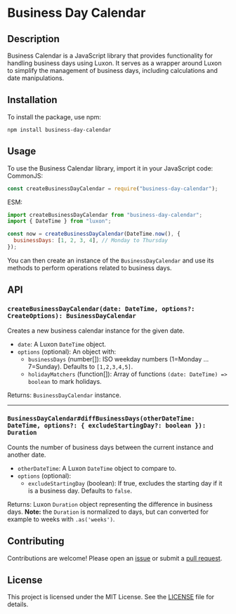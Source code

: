 # Business Day Calendar

## Description

Business Calendar is a JavaScript library that provides functionality for handling business days using Luxon. It serves as a wrapper around Luxon to simplify the management of business days, including calculations and date manipulations.

## Installation

To install the package, use npm:

```
npm install business-day-calendar
```

## Usage

To use the Business Calendar library, import it in your JavaScript code:
CommonJS:

```javascript
const createBusinessDayCalendar = require("business-day-calendar");
```

ESM:

```javascript
import createBusinessDayCalendar from "business-day-calendar";
import { DateTime } from "luxon";

const now = createBusinessDayCalendar(DateTime.now(), {
  businessDays: [1, 2, 3, 4], // Monday to Thursday
});
```

You can then create an instance of the `BusinessDayCalendar` and use its methods to perform operations related to business days.

## API

### `createBusinessDayCalendar(date: DateTime, options?: CreateOptions): BusinessDayCalendar`

Creates a new business calendar instance for the given date.

- `date`: A Luxon `DateTime` object.
- `options` (optional): An object with:
  - `businessDays` (number[]): ISO weekday numbers (1=Monday ... 7=Sunday). Defaults to `[1,2,3,4,5]`.
  - `holidayMatchers` (function[]): Array of functions `(date: DateTime) => boolean` to mark holidays.

Returns: `BusinessDayCalendar` instance.

---

### `BusinessDayCalendar#diffBusinessDays(otherDateTime: DateTime, options?: { excludeStartingDay?: boolean }): Duration`

Counts the number of business days between the current instance and another date.

- `otherDateTime`: A Luxon `DateTime` object to compare to.
- `options` (optional):
  - `excludeStartingDay` (boolean): If true, excludes the starting day if it is a business day. Defaults to `false`.

Returns: Luxon `Duration` object representing the difference in business days. **Note:** the `Duration` is normalized to days, but can converted for example to weeks with `.as('weeks')`.

## Contributing

Contributions are welcome! Please open an [issue](https://github.com/brandnewteam/business-day-calendar/issues) or submit a [pull request](https://github.com/brandnewteam/business-day-calendar/pulls).

## License

This project is licensed under the MIT License. See the [LICENSE](LICENSE) file for details.
